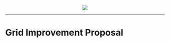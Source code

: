 <p align=center>
<img src=https://gridshl.files.wordpress.com/2022/06/img_3491.png>
</p>

---------------------------

# Grid Improvement Proposal
